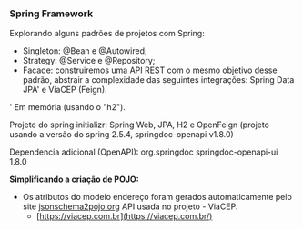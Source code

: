 ### Spring Framework

Explorando alguns padrões de projetos com Spring:

- Singleton: @Bean e @Autowired;
- Strategy: @Service e @Repository;
- Facade: construiremos uma API REST com o mesmo objetivo
desse padrão, abstrair a complexidade das seguintes
integrações: Spring Data JPA' e ViaCEP (Feign).

' Em memória (usando o "h2").

Projeto do spring initializr: Spring Web, JPA, H2 e OpenFeign 
(projeto usando a versão do spring 2.5.4, springdoc-openapi v1.8.0)

Dependencia adicional (OpenAPI): 
  <dependency>
      <groupId>org.springdoc</groupId>
      <artifactId>springdoc-openapi-ui</artifactId>
      <version>1.8.0</version>
   </dependency>

**Simplificando a criação de POJO:**

- Os atributos do modelo endereço foram gerados automaticamente
pelo site [jsonschema2pojo.org](http://jsonschema2pojo.org)
API usada no projeto - ViaCEP.
    - [https://viacep.com.br](https://viacep.com.br/)
